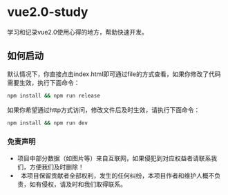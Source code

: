 # vue2.0-study
学习和记录vue2.0使用心得的地方，帮助快速开发。

如何启动
------------------------
默认情况下，你直接点击index.html即可通过file的方式查看，如果你修改了代码需要生效，执行下面命令：

```bash
npm install && npm run release
```

如果你希望通过http方式访问，修改文件后及时生效，请执行下面命令：

```bash
npm install && npm run dev
```

### 免责声明

*   项目中部分数据（如图片等）来自互联网，如果侵犯到对应权益者请联系我们，方便我们及时删除！
*   本项目保留贡献者全部权利，发生的任何纠纷，本项目作者和维护人概不负责，如有侵权，请及时和我们取得联系。